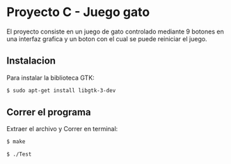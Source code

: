 # Proyecto C - Juego gato

El proyecto consiste en un juego de gato controlado 
mediante 9 botones en una interfaz grafica y un boton 
con el cual se puede reiniciar el juego.

## Instalacion

Para instalar la biblioteca GTK:

```bash
$ sudo apt-get install libgtk-3-dev
```

## Correr el programa

Extraer el archivo y Correr en terminal:

```bash
$ make

$ ./Test
```
